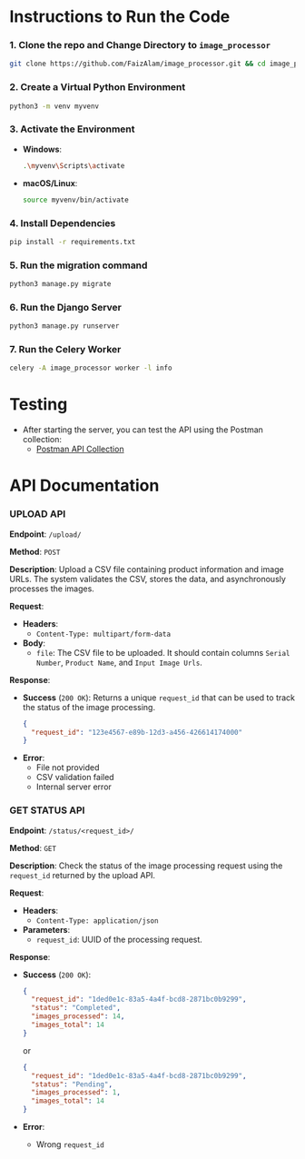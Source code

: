 # Instructions to Run the Code

### 1. Clone the repo and Change Directory to `image_processor`
```bash
git clone https://github.com/FaizAlam/image_processor.git && cd image_processor
```

### 2. Create a Virtual Python Environment
```bash
python3 -m venv myvenv
```

### 3. Activate the Environment
- **Windows**:
  ```bash
  .\myvenv\Scripts\activate
  ```
- **macOS/Linux**:
  ```bash
  source myvenv/bin/activate
  ```

### 4. Install Dependencies
```bash
pip install -r requirements.txt
```

### 5. Run the migration command
```bash
python3 manage.py migrate
```

### 6. Run the Django Server
```bash
python3 manage.py runserver
```

### 7. Run the Celery Worker
```bash
celery -A image_processor worker -l info
```

# Testing

- After starting the server, you can test the API using the Postman collection:
  - [Postman API Collection](https://gold-comet-628112.postman.co/workspace/dfghdjfkgm~a318d5c9-1560-4a4a-98ac-67ee0fc4b586/collection/13311764-67875dea-a58a-4c33-a871-0680432046b8?action=share&creator=13311764)

# API Documentation

### **UPLOAD API**

**Endpoint**: `/upload/`

**Method**: `POST`

**Description**: Upload a CSV file containing product information and image URLs. The system validates the CSV, stores the data, and asynchronously processes the images.

**Request**:
- **Headers**:
  - `Content-Type: multipart/form-data`
- **Body**:
  - `file`: The CSV file to be uploaded. It should contain columns `Serial Number`, `Product Name`, and `Input Image Urls`.

**Response**:
- **Success** (`200 OK`): Returns a unique `request_id` that can be used to track the status of the image processing.
  ```json
  {
    "request_id": "123e4567-e89b-12d3-a456-426614174000"
  }
  ```
- **Error**:
  - File not provided
  - CSV validation failed
  - Internal server error

### **GET STATUS API**

**Endpoint**: `/status/<request_id>/`

**Method**: `GET`

**Description**: Check the status of the image processing request using the `request_id` returned by the upload API.

**Request**:
- **Headers**:
  - `Content-Type: application/json`
- **Parameters**:
  - `request_id`: UUID of the processing request.

**Response**:
- **Success** (`200 OK`):
  ```json
  {
    "request_id": "1ded0e1c-83a5-4a4f-bcd8-2871bc0b9299",
    "status": "Completed",
    "images_processed": 14,
    "images_total": 14
  }
  ```
  or
  ```json
  {
    "request_id": "1ded0e1c-83a5-4a4f-bcd8-2871bc0b9299",
    "status": "Pending",
    "images_processed": 1,
    "images_total": 14
  }
  ```

- **Error**:
  - Wrong `request_id`

